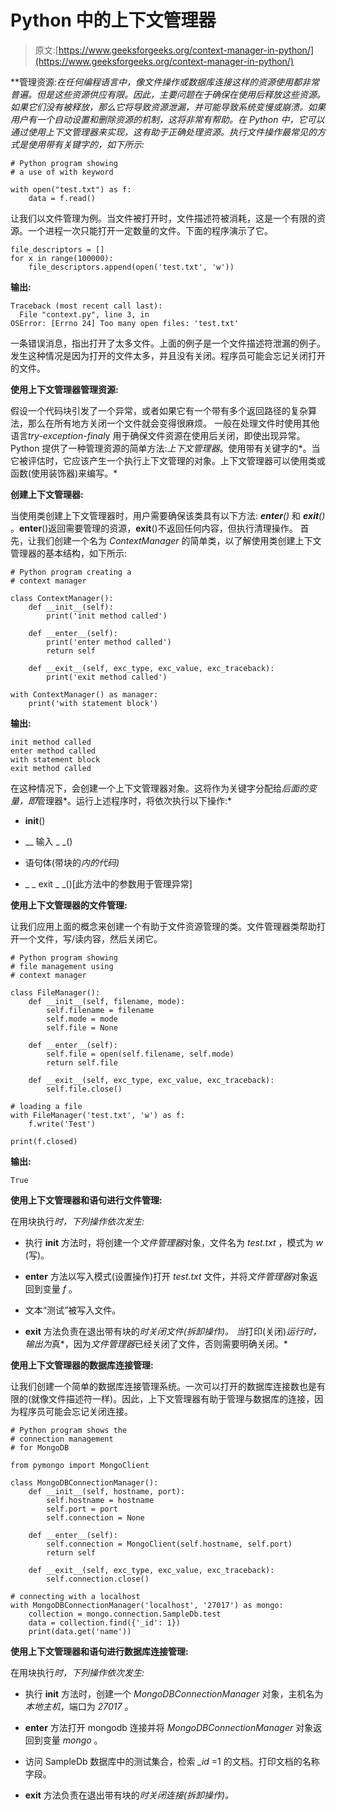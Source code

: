 # Python 中的上下文管理器

> 原文:[https://www.geeksforgeeks.org/context-manager-in-python/](https://www.geeksforgeeks.org/context-manager-in-python/)

**管理资源:**在任何编程语言中，像文件操作或数据库连接这样的资源使用都非常普遍。但是这些资源供应有限。因此，主要问题在于确保在使用后释放这些资源。如果它们没有被释放，那么它将导致资源泄漏，并可能导致系统变慢或崩溃。如果用户有一个自动设置和删除资源的机制，这将非常有帮助。在 Python 中，它可以通过使用上下文管理器来实现，这有助于正确处理资源。执行文件操作最常见的方式是使用带有关键字的*，如下所示:*

```
# Python program showing 
# a use of with keyword

with open("test.txt") as f:   
    data = f.read()
```

让我们以文件管理为例。当文件被打开时，文件描述符被消耗，这是一个有限的资源。一个进程一次只能打开一定数量的文件。下面的程序演示了它。

```
file_descriptors = []
for x in range(100000):
    file_descriptors.append(open('test.txt', 'w'))
```

**输出:**

```
Traceback (most recent call last):
  File "context.py", line 3, in 
OSError: [Errno 24] Too many open files: 'test.txt'

```

一条错误消息，指出打开了太多文件。上面的例子是一个文件描述符泄漏的例子。发生这种情况是因为打开的文件太多，并且没有关闭。程序员可能会忘记关闭打开的文件。

**使用上下文管理器管理资源:**

假设一个代码块引发了一个异常，或者如果它有一个带有多个返回路径的复杂算法，那么在所有地方关闭一个文件就会变得很麻烦。
一般在处理文件时使用其他语言*try-exception-final*y 用于确保文件资源在使用后关闭，即使出现异常。Python 提供了一种管理资源的简单方法:*上下文管理器*。使用带有关键字的*。当它被评估时，它应该产生一个执行上下文管理的对象。上下文管理器可以使用类或函数(使用装饰器)来编写。*

**创建上下文管理器:**

当使用类创建上下文管理器时，用户需要确保该类具有以下方法: *__enter__()* 和 *__exit__()* 。__enter__()返回需要管理的资源，__exit__()不返回任何内容，但执行清理操作。
首先，让我们创建一个名为 *ContextManager* 的简单类，以了解使用类创建上下文管理器的基本结构，如下所示:

```
# Python program creating a
# context manager

class ContextManager():
    def __init__(self):
        print('init method called')

    def __enter__(self):
        print('enter method called')
        return self

    def __exit__(self, exc_type, exc_value, exc_traceback):
        print('exit method called')

with ContextManager() as manager:
    print('with statement block')
```

**输出:**

```
init method called
enter method called
with statement block
exit method called

```

在这种情况下，会创建一个上下文管理器对象。这将作为关键字分配给*后面的变量，即*管理器*。运行上述程序时，将依次执行以下操作:*

*   __init__()

*   __ 输入 _ _()

*   语句体(带块的*内的代码)*

*   _ _ exit _ _()[此方法中的参数用于管理异常]

**使用上下文管理器的文件管理:**

让我们应用上面的概念来创建一个有助于文件资源管理的类。文件管理器类帮助打开一个文件，写/读内容，然后关闭它。

```
# Python program showing
# file management using 
# context manager

class FileManager():
    def __init__(self, filename, mode):
        self.filename = filename
        self.mode = mode
        self.file = None

    def __enter__(self):
        self.file = open(self.filename, self.mode)
        return self.file

    def __exit__(self, exc_type, exc_value, exc_traceback):
        self.file.close()

# loading a file 
with FileManager('test.txt', 'w') as f:
    f.write('Test')

print(f.closed)
```

**输出:**

```
True

```

**使用上下文管理器和语句进行文件管理:**

在用块执行*时，下列操作依次发生:*

*   执行 __init__ 方法时，将创建一个*文件管理器*对象，文件名为 *test.txt* ，模式为 *w* (写)。

*   __enter__ 方法以写入模式(设置操作)打开 *test.txt* 文件，并将*文件管理器*对象返回到变量 *f* 。

*   文本“测试”被写入文件。

*   __exit__ 方法负责在退出带有块的*时关闭文件(拆卸操作)。
    当*打印(关闭)*运行时，输出为*真*，因为*文件管理器*已经关闭了文件，否则需要明确关闭。*

**使用上下文管理器的数据库连接管理:**

让我们创建一个简单的数据库连接管理系统。一次可以打开的数据库连接数也是有限的(就像文件描述符一样)。因此，上下文管理器有助于管理与数据库的连接，因为程序员可能会忘记关闭连接。

```
# Python program shows the
# connection management 
# for MongoDB

from pymongo import MongoClient

class MongoDBConnectionManager():
    def __init__(self, hostname, port):
        self.hostname = hostname
        self.port = port
        self.connection = None

    def __enter__(self):
        self.connection = MongoClient(self.hostname, self.port)
        return self

    def __exit__(self, exc_type, exc_value, exc_traceback):
        self.connection.close()

# connecting with a localhost
with MongoDBConnectionManager('localhost', '27017') as mongo:
    collection = mongo.connection.SampleDb.test
    data = collection.find({'_id': 1})
    print(data.get('name'))
```

**使用上下文管理器和语句进行数据库连接管理:**

在用块执行*时，下列操作依次发生:*

*   执行 __init__ 方法时，创建一个 *MongoDBConnectionManager* 对象，主机名为*本地主机*，端口为 *27017* 。

*   __enter__ 方法打开 mongodb 连接并将 *MongoDBConnectionManager* 对象返回到变量 *mongo* 。

*   访问 SampleDb 数据库中的测试集合，检索 *_id* =1 的文档。打印文档的名称字段。

*   __exit__ 方法负责在退出带有块的*时关闭连接(拆卸操作)。*